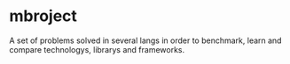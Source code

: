 # mbroject
A set of problems solved in several langs in order to benchmark, learn and compare technologys, librarys and frameworks. 
